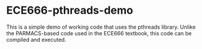 # ECE666-pthreads-demo

This is a simple demo of working code that uses the pthreads library. Unlike the PARMACS-based code used in the ECE666 textbook, this code can be compiled and executed.

